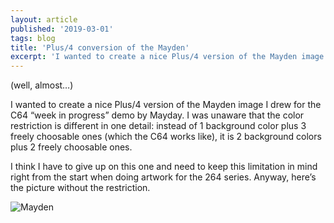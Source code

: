```yaml
---
layout: article
published: '2019-03-01'
tags: blog
title: 'Plus/4 conversion of the Mayden'
excerpt: 'I wanted to create a nice Plus/4 version of the Mayden image I drew for the C64 “week in progress” demo by Mayday. I was unaware that the color restriction is different in one detail: instead of 1 background color plus 3 freely choosable ones (which the C64 works like), it is 2 background colors plus 2 freely choosable ones.'
---
```


(well, almost…)

I wanted to create a nice Plus/4 version of the Mayden image I drew for the C64 “week in progress” demo by Mayday. I was unaware that the color restriction is different in one detail: instead of 1 background color plus 3 freely choosable ones (which the C64 works like), it is 2 background colors plus 2 freely choosable ones.

I think I have to give up on this one and need to keep this limitation in mind right from the start when doing artwork for the 264 series. Anyway, here’s the picture without the restriction.

![Mayden](../../assets/img/blog/mayden-c16.png)